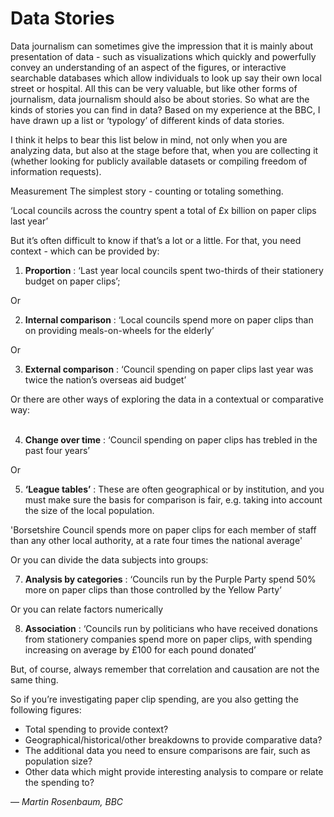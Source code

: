 # Data Stories

Data journalism can sometimes give the impression that it is mainly about presentation of data - such as visualizations which quickly and powerfully convey an understanding of an aspect of the figures, or interactive searchable databases which allow individuals to look up say their own local street or hospital. All this can be very valuable, but like other forms of journalism, data journalism should also be about stories. So what are the kinds of stories you can find in data? Based on my experience at the BBC, I have drawn up a list or ‘typology’ of different kinds of data stories.

I think it helps to bear this list below in mind, not only when you are analyzing data, but also at the stage before that, when you are collecting it (whether looking for publicly available datasets or compiling freedom of information requests).

Measurement The simplest story - counting or totaling something.

‘Local councils across the country spent a total of £x billion on paper clips last year’

But it’s often difficult to know if that’s a lot or a little. For that, you need context - which can be provided by:

1. **Proportion** : ‘Last year local councils spent two-thirds of their stationery budget on paper clips’;

 Or<br>

2. **Internal comparison** : ‘Local councils spend more on paper clips than on providing meals-on-wheels for the elderly’

 Or<br>

3. **External comparison** : ‘Council spending on paper clips last year was twice the nation’s overseas aid budget’

 Or there are other ways of exploring the data in a contextual or comparative way:<br><br>

4. **Change over time** : ‘Council spending on paper clips has trebled in the past four years’

 Or<br>

5. **‘League tables’** : These are often geographical or by institution, and you must make sure the basis for comparison is fair, e.g. taking into account the size of the local population.

 'Borsetshire Council spends more on paper clips for each member of staff than any other local authority, at a rate four times the national average'

 Or you can divide the data subjects into groups:<br>

7. **Analysis by categories** : ‘Councils run by the Purple Party spend 50% more on paper clips than those controlled by the Yellow Party’

 Or you can relate factors numerically<br>

8. **Association** : ‘Councils run by politicians who have received donations from stationery companies spend more on paper clips, with spending increasing on average by £100 for each pound donated’

 But, of course, always remember that correlation and causation are not the same thing.

So if you’re investigating paper clip spending, are you also getting the following figures:

* Total spending to provide context?
* Geographical/historical/other breakdowns to provide comparative data?
* The additional data you need to ensure comparisons are fair, such as population size?
* Other data which might provide interesting analysis to compare or relate the spending to?

— *Martin Rosenbaum, BBC*
